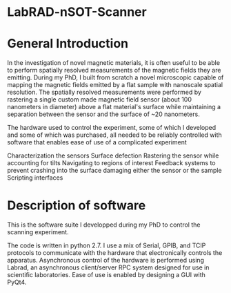 # LabRAD-nSOT-Scanner
 
# General Introduction 

In the investigation of novel magnetic materials, it is often useful to be able to perform spatially resolved measurements of the magnetic fields they are emitting. 
During my PhD, I built from scratch a novel microscopic capable of mapping the magnetic fields emitted by a flat sample with nanoscale spatial resolution. 
The spatially resolved measurements were performed by rastering a single custom made magnetic field sensor (about 100 nanometers in diameter) above a flat material's surface while maintaining a separation between the sensor and the surface of ~20 nanometers.  

The hardware used to control the experiment, some of which I developed and some of which was purchased, all needed to be reliably controlled with software that enables ease of use of a complicated experiment 

Characterization the sensors
Surface defection
Rastering the sensor while accounting for tilts 
Navigating to regions of interest
Feedback systems to prevent crashing into the surface damaging either the sensor or the sample
Scripting interfaces

# Description of software

This is the software suite I developped during my PhD to control the scanning experiment. 

The code is written in python 2.7. 
I use a mix of Serial, GPIB, and TCIP protocols to communicate with the hardware that electronically controls the apparatus. 
Asynchronous control of the hardware is performed using Labrad, an asynchronous client/server RPC system designed for use in scientific laboratories.
Ease of use is enabled by designing a GUI with PyQt4.
